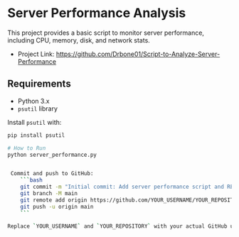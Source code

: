 # Server Performance Analysis

This project provides a basic script to monitor server performance, including CPU, memory, disk, and network stats.

- Project Link: https://github.com/Drbone01/Script-to-Analyze-Server-Performance

## Requirements

- Python 3.x
- `psutil` library

Install `psutil` with:
```bash
pip install psutil

# How to Run
python server_performance.py


 Commit and push to GitHub:
    ```bash
    git commit -m "Initial commit: Add server performance script and README"
    git branch -M main
    git remote add origin https://github.com/YOUR_USERNAME/YOUR_REPOSITORY.git
    git push -u origin main
    ```

Replace `YOUR_USERNAME` and `YOUR_REPOSITORY` with your actual GitHub username and repository name.
